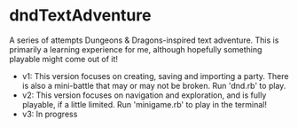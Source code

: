 # dndTextAdventure
A series of attempts Dungeons & Dragons-inspired text adventure.
This is primarily a learning experience for me, although hopefully something playable might come out of it!
- v1: This version focuses on creating, saving and importing a party. There is also a mini-battle that may or may not be broken. 
    Run 'dnd.rb' to play.
- v2: This version focuses on navigation and exploration, and is fully playable, if a little limited.
    Run 'minigame.rb' to play in the terminal!
- v3: In progress
